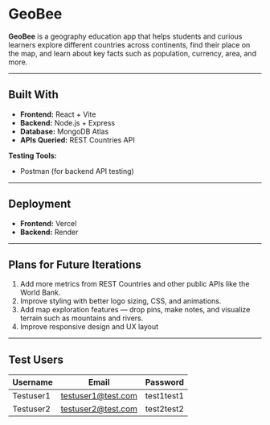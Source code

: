 # GeoBee

**GeoBee** is a geography education app that helps students and curious learners explore different countries across continents, find their place on the map, and learn about key facts such as population, currency, area, and more.

---

## Built With

- **Frontend:** React + Vite
- **Backend:** Node.js + Express
- **Database:** MongoDB Atlas
- **APIs Queried:** REST Countries API

**Testing Tools:**

- Postman (for backend API testing)

---

## Deployment

- **Frontend:** Vercel
- **Backend:** Render

---

## Plans for Future Iterations

1. Add more metrics from REST Countries and other public APIs like the World Bank.
2. Improve styling with better logo sizing, CSS, and animations.
3. Add map exploration features — drop pins, make notes, and visualize terrain such as mountains and rivers.
4. Improve responsive design and UX layout

---

## Test Users

| Username  | Email              | Password   |
| --------- | ------------------ | ---------- |
| Testuser1 | testuser1@test.com | test1test1 |
| Testuser2 | testuser2@test.com | test2test2 |
